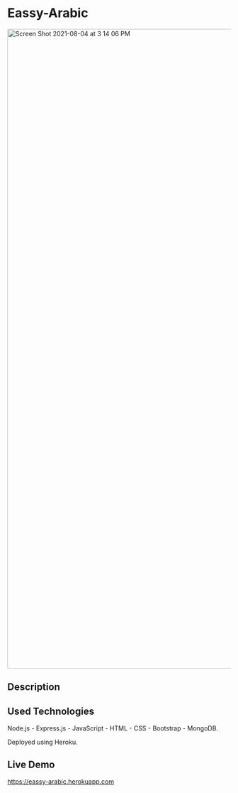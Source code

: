 # Eassy-Arabic
<img width="1440" alt="Screen Shot 2021-08-04 at 3 14 06 PM" src="https://user-images.githubusercontent.com/75578380/128178844-18ca2710-2b21-4c42-979c-37311585b23b.png">


## Description


## Used Technologies

Node.js - Express.js - JavaScript - HTML - CSS - Bootstrap - MongoDB.

Deployed using Heroku.


## Live Demo
https://eassy-arabic.herokuapp.com
